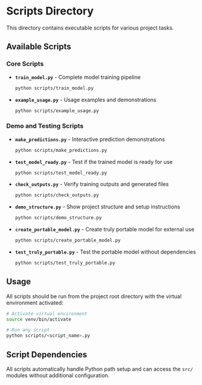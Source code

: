 # Scripts Directory

This directory contains executable scripts for various project tasks.

## Available Scripts

### Core Scripts
- **`train_model.py`** - Complete model training pipeline
  ```bash
  python scripts/train_model.py
  ```

- **`example_usage.py`** - Usage examples and demonstrations
  ```bash
  python scripts/example_usage.py
  ```

### Demo and Testing Scripts
- **`make_predictions.py`** - Interactive prediction demonstrations
  ```bash
  python scripts/make_predictions.py
  ```

- **`test_model_ready.py`** - Test if the trained model is ready for use
  ```bash
  python scripts/test_model_ready.py
  ```

- **`check_outputs.py`** - Verify training outputs and generated files
  ```bash
  python scripts/check_outputs.py
  ```

- **`demo_structure.py`** - Show project structure and setup instructions
  ```bash
  python scripts/demo_structure.py
  ```

- **`create_portable_model.py`** - Create truly portable model for external use
  ```bash
  python scripts/create_portable_model.py
  ```

- **`test_truly_portable.py`** - Test the portable model without dependencies
  ```bash
  python scripts/test_truly_portable.py
  ```

## Usage

All scripts should be run from the project root directory with the virtual environment activated:

```bash
# Activate virtual environment
source venv/bin/activate

# Run any script
python scripts/<script_name>.py
```

## Script Dependencies

All scripts automatically handle Python path setup and can access the `src/` modules without additional configuration.
